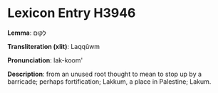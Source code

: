 # Lexicon Entry H3946

**Lemma**: לַקּוּם

**Transliteration (xlit)**: Laqqûwm

**Pronunciation**: lak-koom'

**Description**:
from an unused root thought to mean to stop up by a barricade; perhaps fortification; Lakkum, a place in Palestine; Lakum.
